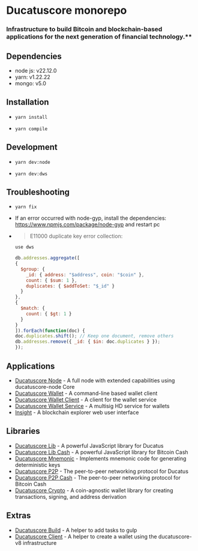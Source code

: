 # Ducatuscore monorepo

### Infrastructure to build Bitcoin and blockchain-based applications for the next generation of financial technology.\*\*

## Dependencies

- node js: v22.12.0
- yarn: v1.22.22
- mongo: v5.0

## Installation

- ```
  yarn install
  ```
- ```
  yarn compile
  ```

## Development

- ```
  yarn dev:node
  ```
- ```
  yarn dev:dws
  ```

## Troubleshooting

- ```
  yarn fix
  ```

- If an error occurred with node-gyp, install the dependencies: https://www.npmjs.com/package/node-gyp and restart pc

- > E11000 duplicate key error collection:

  ```js
  use dws

  db.addresses.aggregate([
  {
    $group: {
      _id: { address: "$address", coin: "$coin" },
      count: { $sum: 1 },
      duplicates: { $addToSet: "$_id" }
    }
  },
  {
    $match: {
      count: { $gt: 1 }
    }
  }
  ]).forEach(function(doc) {
  doc.duplicates.shift(); // Keep one document, remove others
  db.addresses.remove({ _id: { $in: doc.duplicates } });
  });
  ```

## Applications

- [Ducatuscore Node](packages/ducatuscore-node) - A full node with extended capabilities using ducatuscore-node Core
- [Ducatuscore Wallet](packages/ducatuscore-wallet) - A command-line based wallet client
- [Ducatuscore Wallet Client](packages/ducatuscore-wallet-client-rev) - A client for the wallet service
- [Ducatuscore Wallet Service](packages/ducatuscore-wallet-service-rev) - A multisig HD service for wallets
- [Insight](packages/insight) - A blockchain explorer web user interface

## Libraries

- [Ducatuscore Lib](packages/ducatuscore-lib) - A powerful JavaScript library for Ducatus
- [Ducatuscore Lib Cash](packages/ducatuscore-lib-cash) - A powerful JavaScript library for Bitcoin Cash
- [Ducatuscore Mnemonic](packages/ducatuscore-mnemonic) - Implements mnemonic code for generating deterministic keys
- [Ducatuscore P2P](packages/ducatuscore-p2p) - The peer-to-peer networking protocol for Ducatus
- [Ducatuscore P2P Cash](packages/ducatuscore-p2p-cash) - The peer-to-peer networking protocol for Bitcoin Cash
- [Ducatuscore Crypto](packages/ducatuscore-crypto) - A coin-agnostic wallet library for creating transactions, signing, and address derivation

## Extras

- [Ducatuscore Build](packages/ducatuscore-build) - A helper to add tasks to gulp
- [Ducatuscore Client](packages/ducatuscore-client) - A helper to create a wallet using the ducatuscore-v8 infrastructure

```

```
